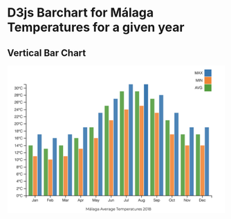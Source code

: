 # D3js Barchart for Málaga Temperatures for a given year

## Vertical Bar Chart

![demo_logo](/readme_files/demo_chart.png)
